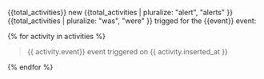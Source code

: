 {{total_activities}} new {{total_activities | pluralize: "alert", "alerts" }} {{total_activities | pluralize: "was", "were" }} trigged for the {{event}} event:

{% for activity in activities %}

<blockquote>
{{ activity.event}} event triggered on {{ activity.inserted_at }}
</blockquote>
{% endfor %}